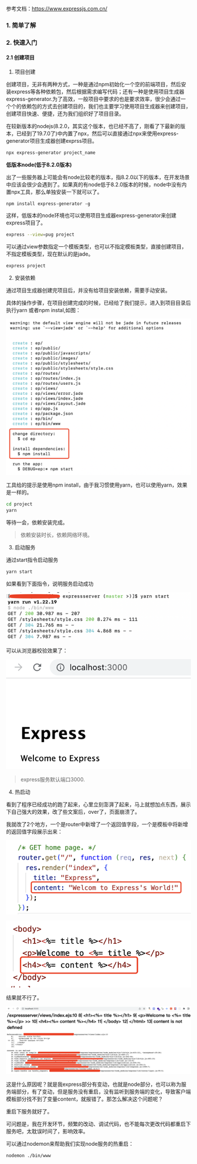参考文档：https://www.expressjs.com.cn/

### 1. 简单了解

### 2. 快速入门

#### 2.1 创建项目

1. 项目创建

创建项目，无非有两种方式，一种是通过npm初始化一个空的前端项目，然后安装express等各种依赖包，然后根据需求编写代码；还有一种是使用项目生成器express-generator.为了高效，一般项目中要求的也是要求效率，很少会通过一个个的依赖包的方式去创建项目的，我们也主要学习使用项目生成器来创建项目，创建项目快速、便捷，还为我们组织好了项目目录。

在较新版本的nodejs(8.2.0，其实这个版本，也已经不高了，刚看了下最新的版本，已经到了19.7.0了)中内置了npx，然后可以直接通过npx来使用express-generator项目生成器创建exprss项目。

```bash
npx express-generator project_name
```

**低版本node(低于8.2.0版本)**

出了一些服务器上可能会有node比较老的版本，指8.2.0以下的版本，在开发场景中应该会很少会遇到了。如果真的有node低于8.2.0版本的时候，node中没有内置npx工具，那么单独安装一下就可以了。

```bass
npm install express-generator -g 
```

这样，低版本的node环境也可以使用项目生成器express-generator来创建express项目了。

```bash
express --view=pug project
```

可以通过view参数指定一个模板类型，也可以不指定模板类型，直接创建项目，不指定模板类型，现在默认的是jade。

```bash
express project
```

2. 安装依赖

通过项目生成器创建完项目后，并没有给项目安装依赖，需要手动安装。

具体的操作步骤，在项目创建完成的时候，已经给了我们提示，进入到项目目录后执行yarn 或者npm instal,如图：

![项目创建完成时](./images/i8.png)

工具给的提示是使用npm install，由于我习惯使用yarn，也可以使用yarn，效果是一样的。

```bash
cd project
yarn
```

等待一会，依赖安装完成。

> 依赖安装时长，依赖网络环境。

3. 启动服务

通过start指令启动服务

```bash
yarn start
```

如果看到下面指令，说明服务启动成功

![服务启动成功](./images/i9.png)

可以从浏览器校验效果了：

![express成功启动](./images/i10.png)

> express服务默认端口3000.

4. 热启动

看到了程序已经成功的跑了起来，心里立刻澎湃了起来，马上就想加点东西，展示下自己强大的效果，改了些文案后，over了，页面崩溃了。

我就改了2个地方，一个是router中新增了一个返回值字段，一个是模板中将新增的返回值字段展示出来：

![rouer中新增了字段](./images/i12.png)

![模板中展示新增的字段](./images/i11.png)

结果就不行了。

![页面崩溃了](./images/i13.png)

这是什么原因呢？就是我express部分有变动，也就是node部分，也可以称为服务端部分，有了变动，但是服务没有重启，没有监听到服务端的变化，导致客户端模板部分找不到了变量content，就报错了。那怎么解决这个问题呢？

重启下服务就好了。

可问题是，我在开发环节，频繁的改动、调试代码，也不能每次更改代码都重启下服务吧，太耽误时间了，影响效率。

可以通过nodemon来帮助我们实现node服务的热重启：

```bash
nodemon ./bin/www
```